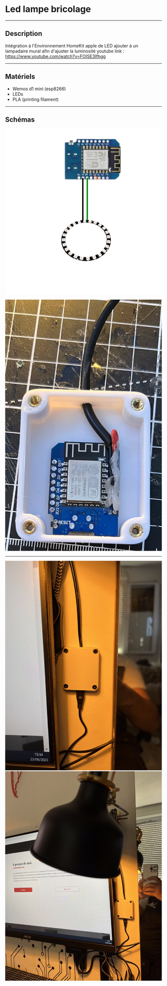 # Led lampe bricolage

-------------------------------------
## Description ##
  
  Intégration à l'Environnement HomeKit apple de LED ajouter à un lampadaire mural afin d'ajuster la luminosité
  youtube link : https://www.youtube.com/watch?v=FOISE3Ifhgg

-------------------------------------
## Matériels ##

* Wemos d1 mini (esp8266)
* LEDs
* PLA (printing filament)

-------------------------------------
## Schémas ##
![alt text](https://github.com/adamHassanBR/iot_projet/blob/main/_10_led_bricolage/images/_10_led_bricolage.png?raw=true)

![alt text](https://github.com/adamHassanBR/iot_projet/blob/main/_10_led_bricolage/images/10.png?raw=true)

-------------------------------------
![alt text](https://github.com/adamHassanBR/iot_projet/blob/main/_10_led_bricolage/images/20.png?raw=true)
![alt text](https://github.com/adamHassanBR/iot_projet/blob/main/_10_led_bricolage/images/30.png?raw=true)

